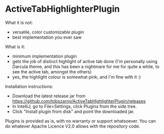 # ActiveTabHighlighterPlugin

What it is not:
- versatile, color customizable plugin
- best implementation you ever saw

What is it:
- minimum implementation plugin
- gets the job of distinct highlight of active tab done (I'm personally using Darcula theme, and this has been 
    a nightmare for me for quite a while, to see the active tab, amongst the others)
- yes, the highlight colour is somewhat pink, and I'm fine with it :)

Installation instructions:
- Download the latest release jar from https://github.com/tobszarny/ActiveTabHighlighterPlugin/releases
- In IntelliJ, go to File>Settings, click Plugins from the side tree.
- Click "Install plugin from disk" and point the downloaded jar.

    
    
Plugins is provided as is, with no warranty or support whatsoever. You can do whatever Apache Licence V2.0 allows with the repository code.
